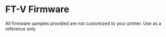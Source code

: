 # FT-V Firmware

All firmware samples provided are not customized to your printer. Use as a reference only